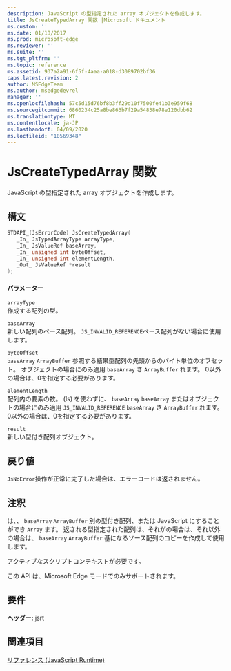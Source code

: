 ```yaml
---
description: JavaScript の型指定された array オブジェクトを作成します。
title: JsCreateTypedArray 関数 |Microsoft ドキュメント
ms.custom: ''
ms.date: 01/18/2017
ms.prod: microsoft-edge
ms.reviewer: ''
ms.suite: ''
ms.tgt_pltfrm: ''
ms.topic: reference
ms.assetid: 937a2a91-6f5f-4aaa-a018-d3089702bf36
caps.latest.revision: 2
author: MSEdgeTeam
ms.author: msedgedevrel
manager: ''
ms.openlocfilehash: 57c5d15d76bf8b3ff29d10f7500fe41b3e959f68
ms.sourcegitcommit: 6860234c25a8be863b7f29a54838e78e120dbb62
ms.translationtype: MT
ms.contentlocale: ja-JP
ms.lasthandoff: 04/09/2020
ms.locfileid: "10569348"
---
```

# JsCreateTypedArray 関数
JavaScript の型指定された array オブジェクトを作成します。  
  
## 構文  
  
```cpp  
STDAPI_(JsErrorCode) JsCreateTypedArray(  
   _In_ JsTypedArrayType arrayType,  
   _In_ JsValueRef baseArray,  
   _In_ unsigned int byteOffset,  
   _In_ unsigned int elementLength,  
   _Out_ JsValueRef *result  
);  
```  
  
#### パラメーター  
 `arrayType`  
 作成する配列の型。  
  
 `baseArray`  
 新しい配列のベース配列。 `JS_INVALID_REFERENCE`ベース配列がない場合に使用します。  
  
 `byteOffset`  
 `baseArray` `ArrayBuffer` 参照する結果型配列の先頭からのバイト単位のオフセット。 オブジェクトの場合にのみ適用 `baseArray` さ `ArrayBuffer` れます。 0以外の場合は、0を指定する必要があります。  
  
 `elementLength`  
 配列内の要素の数。 (Is) を使わずに、 `baseArray` `baseArray` またはオブジェクトの場合にのみ適用 `JS_INVALID_REFERENCE` `baseArray` さ `ArrayBuffer` れます。 0以外の場合は、0を指定する必要があります。  
  
 `result`  
 新しい型付き配列オブジェクト。  
  
## 戻り値  
 `JsNoError`操作が正常に完了した場合は、エラーコードは返されません。  
  
## 注釈  
 は、、 `baseArray` `ArrayBuffer` 別の型付き配列、または JavaScript にすることができ `Array` ます。 返される型指定された配列は、それがの場合は、それ以外の場合は、 `baseArray` `ArrayBuffer` 基になるソース配列のコピーを作成して使用します。  
  
 アクティブなスクリプトコンテキストが必要です。  
  
 この API は、Microsoft Edge モードでのみサポートされます。  
  
## 要件  
 **ヘッダー:** jsrt  
  
## 関連項目  
 [リファレンス (JavaScript Runtime)](../chakra-hosting/reference-javascript-runtime.md)